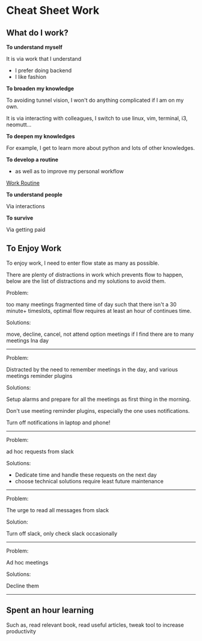 # Cheat Sheet Work


## What do I work?

**To understand myself**

It is via work that I understand

- I prefer doing backend
- I like fashion

**To broaden my knowledge**

To avoiding tunnel vision, I won't do anything complicated if I am on my own.

It is via interacting with colleagues, I switch to use linux, vim, terminal, i3, neomutt... 

**To deepen my knowledges**

For example, I get to learn more about python and lots of other knowledges.

**To develop a routine**

- as well as to improve my personal workflow

[Work Routine](work-routine.md)

**To understand people**

Via interactions

**To survive**

Via getting paid

## To Enjoy Work

To enjoy work, I need to enter flow state as many as possible. 

There are plenty of distractions in work which prevents flow to happen, below are the list of distractions and my solutions to avoid them. 


Problem: 

too many meetings fragmented time of day such that there isn't a 30 minute+ timeslots, optimal flow requires at least an hour of continues time. 

Solutions:

move, decline, cancel, not attend option meetings if I find there are to many meetings Ina day

----

Problem: 

Distracted by the need to remember meetings in the day, and various meetings reminder plugins

Solutions:

Setup alarms and prepare for all the meetings as first thing in the morning. 

Don't use meeting reminder plugins, especially the one uses notifications.

Turn off notifications in laptop and phone! 

----

Problem:

ad hoc requests from slack

Solutions:

- Dedicate time and handle these requests on the next day
- choose technical solutions require least 
future maintenance

----

Problem:

The urge to read all messages from slack

Solution:

Turn off slack, only check slack occasionally

----

Problem:

Ad hoc meetings

Solutions:

Decline them

----

## Spent an hour learning

Such as, read relevant book, read useful articles, tweak tool to increase productivity

